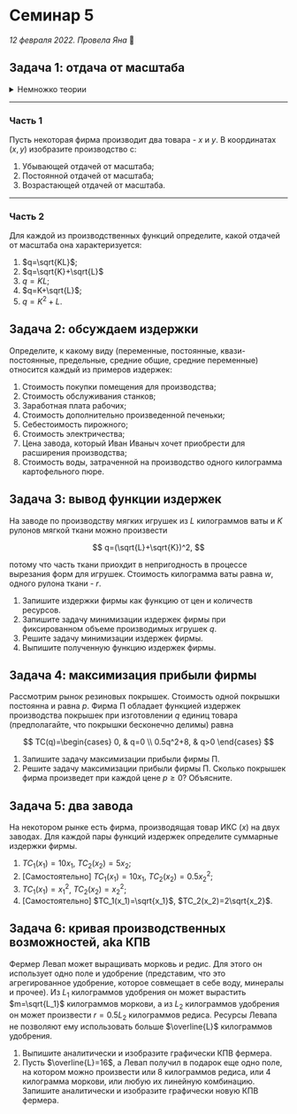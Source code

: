# Семинар 5

*12 февраля 2022. Провела Яна* 🐸

## Задача 1: отдача от масштаба

<details>
    <summary>Немножко теории</summary>

Отдача от масштаба определяется так. Если есть некоторая производственная функция $F(K, L)$, а $t>1$:

1. $F(tK, tL)\leqslant tF(K, L)$ - убывающая отдача;
2. $F(tK, tL)= tF(K, L)$ - постоянная отдача;
3. $F(tK, tL)\geqslant tF(K, L)$ - возрастающая отдача.

Наверное, при виде этого определения у вас всплывут в памяти однородные функции, и не зря. Если производственная функция $F(K, L)$ однородна и степень однородности равна $m$, то если $m\in (0;1)$, то она обладает **убывающей отдачей от масштаба**, если $m=1$, то она обладает **постоянной отдачей от масштаба**, а если $m>1$, то она обладает **возрастающей отдачей от масштаба**. Однако характер отдачи можно определить и не для однородной функции.

</details>

---
### Часть 1

Пусть некоторая фирма производит два товара - $x$ и $y$. В координатах $(x, y)$ изобразите производство с:

1. Убывающей отдачей от масштаба;
2. Постоянной отдачей от масштаба;
3. Возрастающей отдачей от масштаба.

---
### Часть 2

Для каждой из производственных функций определите, какой отдачей от масштаба она характеризуется:

1. $q=\sqrt{KL}$;
2. $q=\sqrt{K}+\sqrt{L}$
3. $q=KL$; 
5. $q=K+\sqrt{L}$;
6. $q=K^2+L$.

## Задача 2: обсуждаем издержки

Определите, к какому виду (переменные, постоянные, квази-постоянные, предельные, средние общие, средние переменные) относится каждый из примеров издержек:

1. Стоимость покупки помещения для производства;
2. Стоимость обслуживания станков;
3. Заработная плата рабочих;
4. Стоимость дополнительно произведенной печеньки;
5. Себестоимость пирожного;
6. Стоимость электричества;
7. Цена завода, который Иван Иваныч хочет приобрести для расширения производства;
8. Стоимость воды, затраченной на производство одного килограмма картофельного пюре.

## Задача 3: вывод функции издержек

На заводе по производству мягких игрушек из $L$ килограммов ваты и $K$ рулонов мягкой ткани можно произвести 

$$
q=(\sqrt{L}+\sqrt{K})^2,
$$ 

потому что часть ткани приохдит в непригодность в процессе вырезания форм для игрушек. Стоимость килограмма ваты равна $w$, одного рулона ткани - $r$.

1. Запишите издержки фирмы как функцию от цен и количеств ресурсов.
2. Запишите задачу минимизации издержек фирмы при фиксированном объеме производимых игрушек $q$.
3. Решите задачу минимизации издержек фирмы.
4. Выпишите полученную функцию издержек фирмы.

## Задача 4: максимизация прибыли фирмы

Рассмотрим рынок резиновых покрышек. Стоимость одной покрышки постоянна и равна $p$. Фирма П обладает функцией издержек производства покрышек при изготовлении $q$ единиц товара (предполагайте, что покрышки бесконечно делимы) равна 

$$
TC(q)=\begin{cases}
    0, & q=0 \\
    0.5q^2+8, & q>0
\end{cases}
$$

1. Запишите задачу максимизации прибыли фирмы П. 
2. Решите задачу максимизации прибыли фирмы П. Сколько покрышек фирма произведет при каждой цене $p\geqslant 0$? Объясните.

## Задача 5: два завода

На некотором рынке есть фирма, производящая товар ИКС ($x$) на двух заводах. Для каждой пары функций издержек определите суммарные издержки фирмы.

1. $TC_1(x_1)=10x_1$, $TC_2(x_2)=5x_2$;
2. [Самостоятельно] $TC_1(x_1)=10x_1$, $TC_2(x_2)=0.5x_2^2$;
3. $TC_1(x_1)=x_1^2$, $TC_2(x_2)=x_2^2$;
4. [Самостоятельно] $TC_1(x_1)=\sqrt{x_1}$, $TC_2(x_2)=2\sqrt{x_2}$.

## Задача 6: кривая производственных возможностей, aka КПВ

Фермер Левап может выращивать морковь и редис. Для этого он использует одно поле и удобрение (представим, что это агрегированное удобрение, которое совмещает в себе воду, минералы и прочее). Из $L_1$ килограммов удобрения он может вырастить $m=\sqrt{L_1}$ килограммов моркови, а из $L_2$ килограммов удобрения он может произвести $r=0.5L_2$ килограммов редиса. Ресурсы Левапа не позволяют ему использовать больше $\overline{L}$ килограммов удобрения.

1. Выпишите аналитически и изобразите графически КПВ фермера.
2. Пусть $\overline{L}=16$, а Левап получил в подарок еще одно поле, на котором можно произвести или 8 килограммов редиса, или 4 килограмма моркови, или любую их линейную комбинацию. Запишите аналитически и изобразите графически новую КПВ фермера.